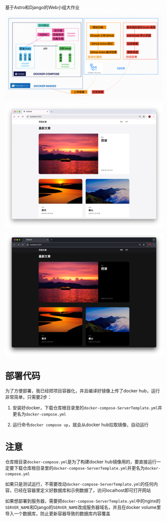 基于Astro和Django的Web小组大作业

![项目结构简图](astro/public/preview/img_2.png)

![浅色模式](astro/public/preview/img.png)

![深色模式](astro/public/preview/img_1.png)
# 部署代码
为了方便部署，我已经把项目容器化，并且编译好镜像上传了docker hub，运行非常简单，只需要2步：

1.	安装好docker，下载仓库根目录里的`docker-compose-ServerTemplate.yml`并更名为`docker-compose.yml`

2.	运行命令`docker compose up`，就会从docker hub拉取镜像，自动运行



# 注意

仓库根目录`docker-compose.yml`是为了构建docker hub镜像用的，要直接运行一定要下载仓库根目录里的`docker-compose-ServerTemplate.yml`并更名为`docker-compose.yml`

如果只是测试运行，不需要改动`docker-compose-ServerTemplate.yml`的任何内容，已经在容器里定义好数据库和示例数据了，访问localhost即可打开网站

如果想部署到服务器，需要把`docker-compose-ServerTemplate.yml`中的nginx的`SERVER_NAME`和Django的`SERVER_NAME`改成服务器域名，并且在docker volume里导入一个数据库，防止更新容器导致的数据库内容覆盖
